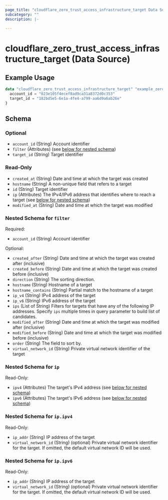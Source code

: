 ```yaml
---
page_title: "cloudflare_zero_trust_access_infrastructure_target Data Source - Cloudflare"
subcategory: ""
description: |-
  
---
```


# cloudflare_zero_trust_access_infrastructure_target (Data Source)



## Example Usage

```terraform
data "cloudflare_zero_trust_access_infrastructure_target" "example_zero_trust_access_infrastructure_target" {
  account_id = "023e105f4ecef8ad9ca31a8372d0c353"
  target_id = "182bd5e5-6e1a-4fe4-a799-aa6d9a6ab26e"
}
```

<!-- schema generated by tfplugindocs -->
## Schema

### Optional

- `account_id` (String) Account identifier
- `filter` (Attributes) (see [below for nested schema](#nestedatt--filter))
- `target_id` (String) Target identifier

### Read-Only

- `created_at` (String) Date and time at which the target was created
- `hostname` (String) A non-unique field that refers to a target
- `id` (String) Target identifier
- `ip` (Attributes) The IPv4/IPv6 address that identifies where to reach a target (see [below for nested schema](#nestedatt--ip))
- `modified_at` (String) Date and time at which the target was modified

<a id="nestedatt--filter"></a>
### Nested Schema for `filter`

Required:

- `account_id` (String) Account identifier

Optional:

- `created_after` (String) Date and time at which the target was created after (inclusive)
- `created_before` (String) Date and time at which the target was created before (inclusive)
- `direction` (String) The sorting direction.
- `hostname` (String) Hostname of a target
- `hostname_contains` (String) Partial match to the hostname of a target
- `ip_v4` (String) IPv4 address of the target
- `ip_v6` (String) IPv6 address of the target
- `ips` (List of String) Filters for targets that have any of the following IP addresses. Specify
`ips` multiple times in query parameter to build list of candidates.
- `modified_after` (String) Date and time at which the target was modified after (inclusive)
- `modified_before` (String) Date and time at which the target was modified before (inclusive)
- `order` (String) The field to sort by.
- `virtual_network_id` (String) Private virtual network identifier of the target


<a id="nestedatt--ip"></a>
### Nested Schema for `ip`

Read-Only:

- `ipv4` (Attributes) The target's IPv4 address (see [below for nested schema](#nestedatt--ip--ipv4))
- `ipv6` (Attributes) The target's IPv6 address (see [below for nested schema](#nestedatt--ip--ipv6))

<a id="nestedatt--ip--ipv4"></a>
### Nested Schema for `ip.ipv4`

Read-Only:

- `ip_addr` (String) IP address of the target
- `virtual_network_id` (String) (optional) Private virtual network identifier for the target. If omitted, the default virtual network ID will be used.


<a id="nestedatt--ip--ipv6"></a>
### Nested Schema for `ip.ipv6`

Read-Only:

- `ip_addr` (String) IP address of the target
- `virtual_network_id` (String) (optional) Private virtual network identifier for the target. If omitted, the default virtual network ID will be used.


